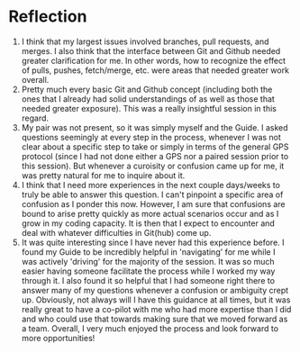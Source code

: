 # Reflection 

1. I think that my largest issues involved branches, pull requests, and merges.  I also think that the interface between Git and Github needed greater clarification for me.  In other words, how to recognize the effect of pulls, pushes, fetch/merge, etc. were areas that needed greater work overall.
2. Pretty much every basic Git and Github concept (including both the ones that I already had solid understandings of as well as those that needed greater exposure).  This was a really insightful session in this regard.
3. My pair was not present, so it was simply myself and the Guide.  I asked questions seemingly at every step in the process, whenever I was not clear about a specific step to take or simply in terms of the general GPS protocol (since I had not done either a GPS nor a paired session prior to this session).  But whenever a curoisity or confusion came up for me, it was pretty natural for me to inquire about it.
4. I think that I need more experiences in the next couple days/weeks to truly be able to answer this question.  I can't pinpoint a specific area of confusion as I ponder this now.  However, I am sure that confusions are bound to arise pretty quickly as more actual scenarios occur and as I grow in my coding capacity.  It is then that I expect to encounter and deal with whatever difficulties in Git(hub) come up.  
5. It was quite interesting since I have never had this experience before.  I found my Guide to be incredibly helpful in 'navigating' for me while I was actively 'driving' for the majority of the session.  It was so much easier having someone facilitate the process while I worked my way through it.  I also found it so helpful that I had someone right there to answer many of my questions whenever a confusion or ambiguity crept up.  Obviously, not always will I have this guidance at all times, but it was really great to have a co-pilot with me who had more expertise than I did and who could use that towards making sure that we moved forward as a team.  Overall, I very much enjoyed the process and look forward to more opportunities!
